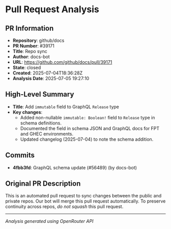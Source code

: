 # Pull Request Analysis

## PR Information
- **Repository**: github/docs
- **PR Number**: #39171
- **Title**: Repo sync
- **Author**: docs-bot
- **URL**: https://github.com/github/docs/pull/39171
- **State**: closed
- **Created**: 2025-07-04T18:36:28Z
- **Analysis Date**: 2025-07-05 19:27:10

## High-Level Summary

- **Title**: Add `immutable` field to GraphQL `Release` type  
- **Key changes**:  
  - Added non-nullable `immutable: Boolean!` field to `Release` type in schema definitions.  
  - Documented the field in schema JSON and GraphQL docs for FPT and GHEC environments.  
  - Updated changelog (2025-07-04) to note the schema addition.

## Commits

- **4fbb3fd**: GraphQL schema update (#56489) (by docs-bot)


## Original PR Description


This is an automated pull request to sync changes between the public and private repos.
Our bot will merge this pull request automatically.
To preserve continuity across repos, _do not squash_ this pull request.


---
*Analysis generated using OpenRouter API*
